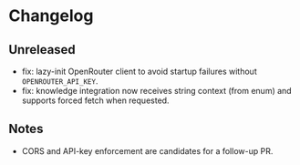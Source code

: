 Changelog
=========

Unreleased
----------

- fix: lazy-init OpenRouter client to avoid startup failures without `OPENROUTER_API_KEY`.
- fix: knowledge integration now receives string context (from enum) and supports forced fetch when requested.

Notes
-----

- CORS and API-key enforcement are candidates for a follow-up PR.
